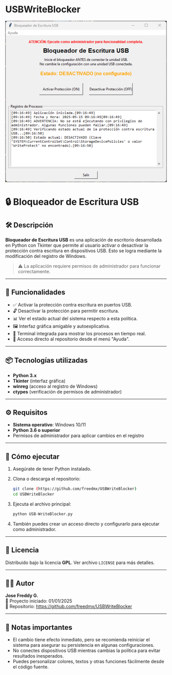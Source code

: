 # USBWriteBlocker
![Texto alternativo](imagenes/Bloqueador_Escritura_USB.png)

# 🔒 Bloqueador de Escritura USB

## 🛠 Descripción
**Bloqueador de Escritura USB** es una aplicación de escritorio desarrollada en Python con Tkinter que permite al usuario activar o desactivar la protección contra escritura en dispositivos USB. Esto se logra mediante la modificación del registro de Windows.

> ⚠️ La aplicación requiere permisos de administrador para funcionar correctamente.

---

## 🎯 Funcionalidades

- ✅ Activar la protección contra escritura en puertos USB.
- 🔓 Desactivar la protección para permitir escritura.
- 📊 Ver el estado actual del sistema respecto a esta política.
- 🖼 Interfaz gráfica amigable y autoexplicativa.
- 📜 Terminal integrada para mostrar los procesos en tiempo real.
- 🔗 Acceso directo al repositorio desde el menú "Ayuda".

---

## 📦 Tecnologías utilizadas

- **Python 3.x**
- **Tkinter** (interfaz gráfica)
- **winreg** (acceso al registro de Windows)
- **ctypes** (verificación de permisos de administrador)

---

## ⚙️ Requisitos

- **Sistema operativo**: Windows 10/11
- **Python 3.6 o superior**
- Permisos de administrador para aplicar cambios en el registro

---

## 🚀 Cómo ejecutar

1. Asegúrate de tener Python instalado.
2. Clona o descarga el repositorio:
   ```bash
   git clone (https://github.com/freedmx/USBWriteBlocker)
   cd USBWriteBlocker
   ```
3. Ejecuta el archivo principal:
   ```bash
   python USB-WriteBlocker.py
   ```

4. También puedes crear un acceso directo y configurarlo para ejecutar como administrador.

---

## 📄 Licencia

Distribuido bajo la licencia **GPL**. Ver archivo `LICENSE` para más detalles.

---

## 👨‍💻 Autor

**Jose Freddy G.**  
📅 Proyecto iniciado: 01/01/2025  
🔗 Repositorio: https://github.com/freedmx/USBWriteBlocker

---

## 🧠 Notas importantes

- El cambio tiene efecto inmediato, pero se recomienda reiniciar el sistema para asegurar su persistencia en algunas configuraciones.
- No conectes dispositivos USB mientras cambias la política para evitar resultados inesperados.
- Puedes personalizar colores, textos y otras funciones fácilmente desde el código fuente.
